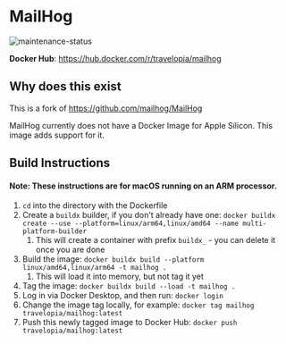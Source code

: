 # MailHog

![maintenance-status](https://img.shields.io/badge/maintenance-actively--developed-brightgreen.svg)

**Docker Hub**: https://hub.docker.com/r/travelopia/mailhog

## Why does this exist

This is a fork of https://github.com/mailhog/MailHog

MailHog currently does not have a Docker Image for Apple Silicon. This image adds support for it.

## Build Instructions

#### Note: These instructions are for macOS running on an ARM processor.

1. `cd` into the directory with the Dockerfile
2. Create a `buildx` builder, if you don't already have one: `docker buildx create --use --platform=linux/arm64,linux/amd64 --name multi-platform-builder`
    1. This will create a container with prefix `buildx_` - you can delete it once you are done
3. Build the image: `docker buildx build --platform linux/amd64,linux/arm64 -t mailhog .`
    1. This will load it into memory, but not tag it yet
4. Tag the image: `docker buildx build --load -t mailhog .`
5. Log in via Docker Desktop, and then run: `docker login`
6. Change the image tag locally, for example: `docker tag mailhog travelopia/mailhog:latest`
7. Push this newly tagged image to Docker Hub: `docker push travelopia/mailhog:latest`
